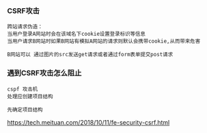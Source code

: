 ### CSRF攻击
```
跨站请求伪造：
当用户登录A网站时会在该域名下cookie设置登录标识等信息
当用户请求B网站时如果B网站有模拟A网站的请求则默认会携带cookie,从而带来危害

B网站可以 通过图片的src发送get请求或者通过form表单提交post请求
```


### 遇到CSRF攻击怎么阻止
```
cspf 攻击机
处理应创建项目结构

先确定项目结构

```
https://tech.meituan.com/2018/10/11/fe-security-csrf.html